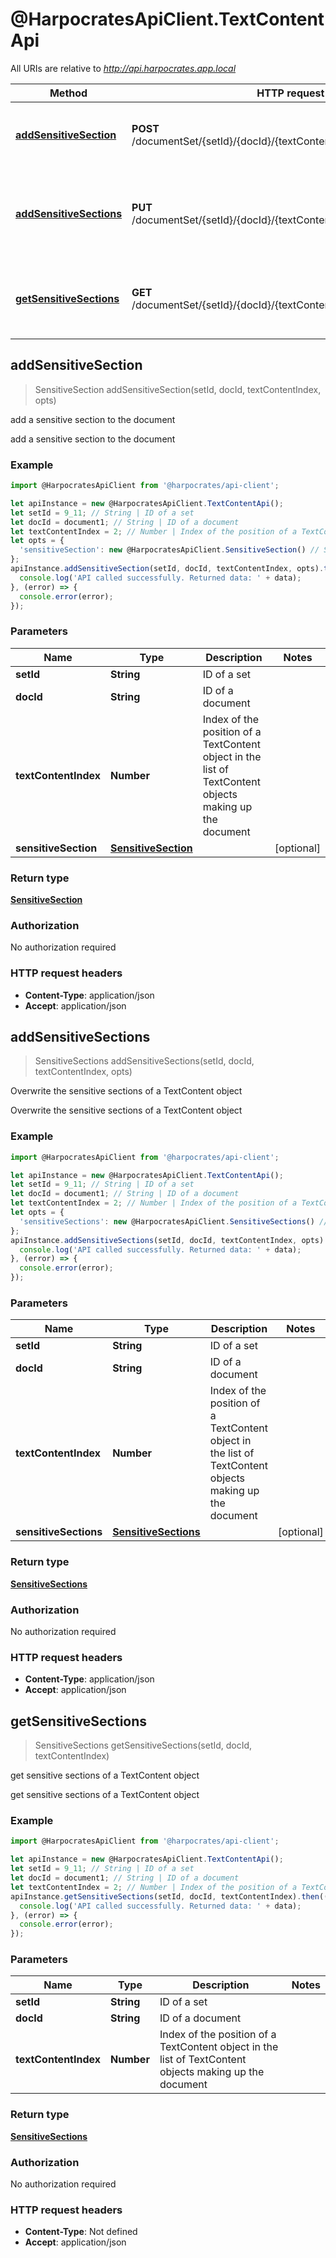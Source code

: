 # @HarpocratesApiClient.TextContentApi

All URIs are relative to *http://api.harpocrates.app.local*

Method | HTTP request | Description
------------- | ------------- | -------------
[**addSensitiveSection**](TextContentApi.md#addSensitiveSection) | **POST** /documentSet/{setId}/{docId}/{textContentIndex}/sensitiveSections | add a sensitive section to the document
[**addSensitiveSections**](TextContentApi.md#addSensitiveSections) | **PUT** /documentSet/{setId}/{docId}/{textContentIndex}/sensitiveSections | Overwrite the sensitive sections of a TextContent object
[**getSensitiveSections**](TextContentApi.md#getSensitiveSections) | **GET** /documentSet/{setId}/{docId}/{textContentIndex}/sensitiveSections | get sensitive sections of a TextContent object



## addSensitiveSection

> SensitiveSection addSensitiveSection(setId, docId, textContentIndex, opts)

add a sensitive section to the document

add a sensitive section to the document

### Example

```javascript
import @HarpocratesApiClient from '@harpocrates/api-client';

let apiInstance = new @HarpocratesApiClient.TextContentApi();
let setId = 9_11; // String | ID of a set
let docId = document1; // String | ID of a document
let textContentIndex = 2; // Number | Index of the position of a TextContent object in the list of TextContent objects making up the document
let opts = {
  'sensitiveSection': new @HarpocratesApiClient.SensitiveSection() // SensitiveSection | 
};
apiInstance.addSensitiveSection(setId, docId, textContentIndex, opts).then((data) => {
  console.log('API called successfully. Returned data: ' + data);
}, (error) => {
  console.error(error);
});

```

### Parameters


Name | Type | Description  | Notes
------------- | ------------- | ------------- | -------------
 **setId** | **String**| ID of a set | 
 **docId** | **String**| ID of a document | 
 **textContentIndex** | **Number**| Index of the position of a TextContent object in the list of TextContent objects making up the document | 
 **sensitiveSection** | [**SensitiveSection**](SensitiveSection.md)|  | [optional] 

### Return type

[**SensitiveSection**](SensitiveSection.md)

### Authorization

No authorization required

### HTTP request headers

- **Content-Type**: application/json
- **Accept**: application/json


## addSensitiveSections

> SensitiveSections addSensitiveSections(setId, docId, textContentIndex, opts)

Overwrite the sensitive sections of a TextContent object

Overwrite the sensitive sections of a TextContent object

### Example

```javascript
import @HarpocratesApiClient from '@harpocrates/api-client';

let apiInstance = new @HarpocratesApiClient.TextContentApi();
let setId = 9_11; // String | ID of a set
let docId = document1; // String | ID of a document
let textContentIndex = 2; // Number | Index of the position of a TextContent object in the list of TextContent objects making up the document
let opts = {
  'sensitiveSections': new @HarpocratesApiClient.SensitiveSections() // SensitiveSections | 
};
apiInstance.addSensitiveSections(setId, docId, textContentIndex, opts).then((data) => {
  console.log('API called successfully. Returned data: ' + data);
}, (error) => {
  console.error(error);
});

```

### Parameters


Name | Type | Description  | Notes
------------- | ------------- | ------------- | -------------
 **setId** | **String**| ID of a set | 
 **docId** | **String**| ID of a document | 
 **textContentIndex** | **Number**| Index of the position of a TextContent object in the list of TextContent objects making up the document | 
 **sensitiveSections** | [**SensitiveSections**](SensitiveSections.md)|  | [optional] 

### Return type

[**SensitiveSections**](SensitiveSections.md)

### Authorization

No authorization required

### HTTP request headers

- **Content-Type**: application/json
- **Accept**: application/json


## getSensitiveSections

> SensitiveSections getSensitiveSections(setId, docId, textContentIndex)

get sensitive sections of a TextContent object

get sensitive sections of a TextContent object

### Example

```javascript
import @HarpocratesApiClient from '@harpocrates/api-client';

let apiInstance = new @HarpocratesApiClient.TextContentApi();
let setId = 9_11; // String | ID of a set
let docId = document1; // String | ID of a document
let textContentIndex = 2; // Number | Index of the position of a TextContent object in the list of TextContent objects making up the document
apiInstance.getSensitiveSections(setId, docId, textContentIndex).then((data) => {
  console.log('API called successfully. Returned data: ' + data);
}, (error) => {
  console.error(error);
});

```

### Parameters


Name | Type | Description  | Notes
------------- | ------------- | ------------- | -------------
 **setId** | **String**| ID of a set | 
 **docId** | **String**| ID of a document | 
 **textContentIndex** | **Number**| Index of the position of a TextContent object in the list of TextContent objects making up the document | 

### Return type

[**SensitiveSections**](SensitiveSections.md)

### Authorization

No authorization required

### HTTP request headers

- **Content-Type**: Not defined
- **Accept**: application/json

